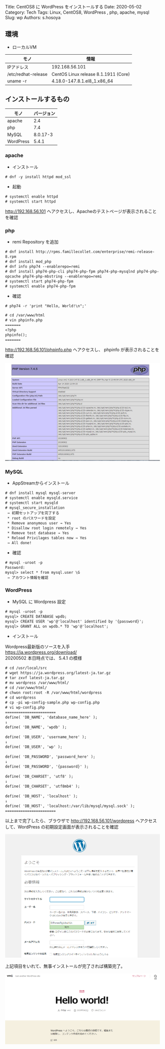 Title: CentOS8 に WordPress をインストールする
Date: 2020-05-02
Category: Tech
Tags: Linux, CentOS8, WordPress , php, apache, mysql
Slug: wp
Authors: s.hosoya

## 環境

* ローカルVM  

| モノ | 情報 |
| - | - |
| IPアドレス | 192.168.56.101 |
| /etc/redhat-release | CentOS Linux release 8.1.1911 (Core) |
| uname -r | 4.18.0-147.8.1.el8_1.x86_64 |

## インストールするもの

| モノ | バージョン |
| - | - |
| apache | 2.4 |
| php | 7.4 |
| MySQL | 8.0.17-3 |
| WordPress | 5.4.1 |

### apache

* インストール
```
# dnf -y install httpd mod_ssl
```

* 起動
```
# systemctl enable httpd
# systemctl start httpd
```

http://192.168.56.101 へアクセスし、Apacheのテストページが表示されることを確認  

### php

* remi Repository を追加
```
# dnf install http://rpms.famillecollet.com/enterprise/remi-release-8.rpm
# dnf install mod_php
# dnf info php74 --enablerepo=remi
# dnf install php74-php-cli php74-php-fpm php74-php-mysqlnd php74-php-opcache php74-php-mbstring --enablerepo=remi
# systemctl start php74-php-fpm
# systemctl enable php74-php-fpm
```

* 確認
```
# php74 -r 'print "Hello, World!\n";'
```

```
# cd /var/www/html
# vin phpinfo.php
=======
<?php
phpinfo();
=======
```
http://192.168.56.101/phpinfo.php へアクセスし、 phpinfo が表示されることを確認  

![phpinfo](./images/20200502_phpinfo.png "phpinfo")

### MySQL

* AppStreamからインストール
```
# dnf install mysql mysql-server
# systemctl enable mysqld.service
# systemctl start mysqld
# mysql_secure_installation
 → 初期セットアップを完了する
 * root のパスワードを設定
 * Remove anonymous user → Yes
 * Disallow root login remotely → Yes
 * Remove test database → Yes
 * Reload Privilages tables now → Yes
 → All done!
```

* 確認
```
# mysql -uroot -p
Password:
mysql> select * from mysql.user \G
 → アカウント情報を確認
```

### WordPress

* MySQL に Wordpress 設定
```
# mysql -uroot -p
mysql> CREATE DATABASE wpdb;
mysql> CREATE USER 'wp'@'localhost' identified by '{password}';
mysql> GRANT ALL on wpdb.* TO 'wp'@'localhost';
```

* インストール

Wordpress最新版のソースを入手  
https://ja.wordpress.org/download/  
20200502 本日時点では、 5.4.1 の模様  

```
# cd /usr/local/src
# wget https://ja.wordpress.org/latest-ja.tar.gz
# tar zxvf latest-ja.tar.gz
# mv wordpress /var/www/html/
# cd /var/www/html/
# chwon root:root -R /var/www/html/wordpress
# cd wordpress
# cp -pi wp-config-sample.php wp-config.php
# vi wp-config.php
=======================
define( 'DB_NAME', 'database_name_here' );
↓
define( 'DB_NAME', 'wpdb' );

define( 'DB_USER', 'username_here' );
↓
define( 'DB_USER', 'wp' );

define( 'DB_PASSWORD', 'password_here' );
↓
define( 'DB_PASSWORD', '{password}' );

define( 'DB_CHARSET', 'utf8' );
↓
define( 'DB_CHARSET', 'utf8mb4' );

define( 'DB_HOST', 'localhost' );
↓
define( 'DB_HOST', 'localhost:/var/lib/mysql/mysql.sock' );
=======================

```

以上まで完了したら、ブラウザで http://192.168.56.101/wordpress へアクセスして、WordPress の初期設定画面が表示されることを確認  

![wp_install](./images/20200502_wp_install.png "wp_install")


上記項目をいれて、無事インストールが完了されば構築完了。  

![wp_hello](./images/20200502_wp_hello.png "wp_hello")
